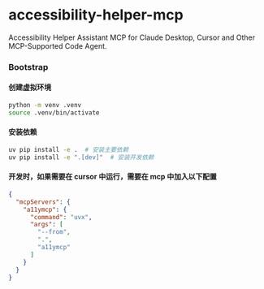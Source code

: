 # accessibility-helper-mcp
 Accessibility Helper Assistant MCP for Claude Desktop, Cursor and Other MCP-Supported Code Agent.

### Bootstrap


#### 创建虚拟环境
```bash
python -m venv .venv
source .venv/bin/activate
```

#### 安装依赖 
```bash
uv pip install -e .  # 安装主要依赖
uv pip install -e ".[dev]"  # 安装开发依赖
```

#### 开发时，如果需要在 cursor 中运行，需要在 mcp 中加入以下配置
```json
{
  "mcpServers": {
    "a11ymcp": {
      "command": "uvx",
      "args": [
        "--from",
        ".",
        "a11ymcp"
      ]
    }
  }
}
```